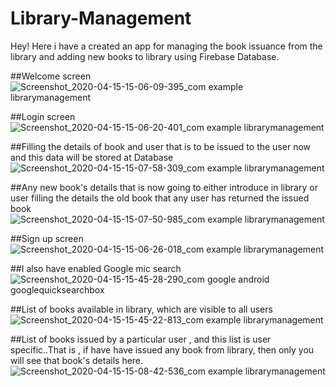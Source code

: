 # Library-Management
Hey! Here i have a created an app for managing the book issuance from the library and adding new books to library using Firebase Database.

##Welcome screen
![Screenshot_2020-04-15-15-06-09-395_com example librarymanagement](https://user-images.githubusercontent.com/50515201/79329168-ee399700-7f34-11ea-9d37-e68de3d2e168.jpg)

##Login screen
![Screenshot_2020-04-15-15-06-20-401_com example librarymanagement](https://user-images.githubusercontent.com/50515201/79330218-c9deba00-7f36-11ea-818a-35fe40023d13.jpg)

##Filling the details of book and user that is to be issued to the user now and this data will be stored at Database
![Screenshot_2020-04-15-15-07-58-309_com example librarymanagement](https://user-images.githubusercontent.com/50515201/79330374-06aab100-7f37-11ea-9a68-ae5c3adfcc74.jpg)

##Any new book's details that is now going to either introduce in library or user filling the details the old book that any user has returned the issued book
![Screenshot_2020-04-15-15-07-50-985_com example librarymanagement](https://user-images.githubusercontent.com/50515201/79330384-0b6f6500-7f37-11ea-9f5a-cb243d8ef3df.jpg)

##Sign up screen
![Screenshot_2020-04-15-15-06-26-018_com example librarymanagement](https://user-images.githubusercontent.com/50515201/79330233-cf3c0480-7f36-11ea-8ee8-766bce1eab16.jpg)

##I also have enabled Google mic search
![Screenshot_2020-04-15-15-45-28-290_com google android googlequicksearchbox](https://user-images.githubusercontent.com/50515201/79330267-e11da780-7f36-11ea-8ff2-d3dbe82dc8b2.jpg)

##List of books available in library, which are visible to all users
![Screenshot_2020-04-15-15-45-22-813_com example librarymanagement](https://user-images.githubusercontent.com/50515201/79330327-f561a480-7f36-11ea-890b-86ae4a5c72ac.jpg)

##List of books issued by a particular user , and this list is user specific..That is , if have have issued any book from library, then only you will see that book's details here.
![Screenshot_2020-04-15-15-08-42-536_com example librarymanagement](https://user-images.githubusercontent.com/50515201/79330350-fd214900-7f36-11ea-8679-ceab4b9df268.jpg)


